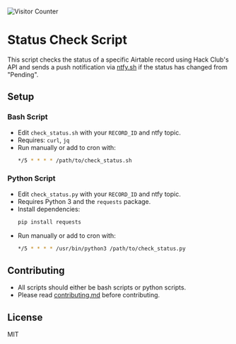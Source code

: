 </br><img src="https://profile-counter.glitch.me/Dragonruler1000-status_check/count.svg" alt="Visitor Counter"/>
# Status Check Script

This script checks the status of a specific Airtable record using Hack Club's API and sends a push notification via [ntfy.sh](https://ntfy.sh) if the status has changed from "Pending".

## Setup

### Bash Script

- Edit `check_status.sh` with your `RECORD_ID` and ntfy topic.
- Requires: `curl`, `jq`
- Run manually or add to cron with:  
  ```bash
  */5 * * * * /path/to/check_status.sh
  ```

### Python Script

- Edit `check_status.py` with your `RECORD_ID` and ntfy topic.
- Requires Python 3 and the `requests` package.
- Install dependencies:
  ```bash
  pip install requests
  ```
- Run manually or add to cron with:  
  ```bash
  */5 * * * * /usr/bin/python3 /path/to/check_status.py
  ```

## Contributing

- All scripts should either be bash scripts or python scripts.
- Please read [contributing.md](contributing.md) before contributing.

## License

MIT
